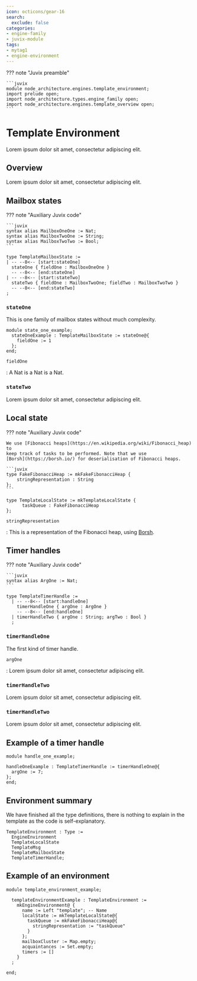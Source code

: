 ```yaml
---
icon: octicons/gear-16
search:
  exclude: false
categories:
- engine-family
- juvix-module
tags:
- mytag1
- engine-environment
---
```


??? note "Juvix preamble"

    ```juvix
    module node_architecture.engines.template_environment;
    import prelude open;
    import node_architecture.types.engine_family open;
    import node_architecture.engines.template_overview open;
    ```


# Template Environment

Lorem ipsum dolor sit amet, consectetur adipiscing elit.

## Overview

Lorem ipsum dolor sit amet, consectetur adipiscing elit.

## Mailbox states

<!-- --8<-- [start:mailbox_auxiliary] -->
??? note "Auxiliary Juvix code"

    ```juvix
    syntax alias MailboxOneOne := Nat;
    syntax alias MailboxTwoOne := String;
    syntax alias MailboxTwoTwo := Bool;
    ```
<!-- --8<-- [end:mailbox_auxiliary] -->

<!-- --8<-- [start:TemplateMailboxState] -->
```juvix
type TemplateMailboxState :=
| -- --8<-- [start:stateOne]
  stateOne { fieldOne : MailboxOneOne }
  -- --8<-- [end:stateOne]
| -- --8<-- [start:stateTwo]
  stateTwo { fieldOne : MailboxTwoOne; fieldTwo : MailboxTwoTwo }
  -- --8<-- [end:stateTwo]
;
```
<!-- --8<-- [end:TemplateMailboxState] -->

### `stateOne`

This is one family of mailbox states without much complexity.

<!-- --8<-- [start:state_one_example] -->
```juvix extract-module-statements 1
module state_one_example;
  stateOneExample : TemplateMailboxState := stateOne@{
    fieldOne := 1
  };
end;
```
<!-- --8<-- [end:state_one_example] -->

`fieldOne`

: A Nat is a Nat is a Nat.

### `stateTwo`

Lorem ipsum dolor sit amet, consectetur adipiscing elit.

## Local state

??? note "Auxiliary Juvix code"

    We use [Fibonacci heaps](https://en.wikipedia.org/wiki/Fibonacci_heap) to
    keep track of tasks to be performed. Note that we use
    [Borsh](https://borsh.io/) for deserialisation of Fibonacci heaps.

    ```juvix
    type FakeFibonacciHeap := mkFakeFibonacciHeap {
        stringRepresentation : String
    };
    ```

<!-- --8<-- [start:TemplateLocalState] -->
```juvix
type TemplateLocalState := mkTemplateLocalState {
      taskQueue : FakeFibonacciHeap
};
```
<!-- --8<-- [end:TemplateLocalState] -->

`stringRepresentation`

: This is a representation of the Fibonacci heap, using
[Borsh](https://borsh.io/).

## Timer handles

??? note "Auxiliary Juvix code"

    ```juvix
    syntax alias ArgOne := Nat;
    ```

<!-- --8<-- [start:TemplateTimerHandle] -->
```juvix
type TemplateTimerHandle :=
  | -- --8<-- [start:handleOne]
    timerHandleOne { argOne : ArgOne }
    -- --8<-- [end:handleOne]
  | timerHandleTwo { argOne : String; argTwo : Bool }
  ;
```
<!-- --8<-- [end:TemplateTimerHandle] -->

### `timerHandleOne`

The first kind of timer handle.

`argOne`

: Lorem ipsum dolor sit amet, consectetur adipiscing elit.

### `timerHandleTwo`

Lorem ipsum dolor sit amet, consectetur adipiscing elit.

### `timerHandleTwo`

Lorem ipsum dolor sit amet, consectetur adipiscing elit.

## Example of a timer handle

```juvix extract-module-statements 1
module handle_one_example;

handleOneExample : TemplateTimerHandle := timerHandleOne@{
  argOne := 7;
};
end;
```

## Environment summary

We have finished all the type definitions,
there is nothing to explain in the template
as the code is self-explanatory.

```juvix
TemplateEnvironment : Type :=
  EngineEnvironment
  TemplateLocalState
  TemplateMsg
  TemplateMailboxState
  TemplateTimerHandle;
```


## Example of an environment

```juvix extract-module-statements 1
module template_environment_example;

  templateEnvironmentExample : TemplateEnvironment :=
    mkEngineEnvironment@ {
      name := Left "template"; -- Name
      localState := mkTemplateLocalState@{
        taskQueue := mkFakeFibonacciHeap@{
          stringRepresentation := "taskQueue"
        }
      };
      mailboxCluster := Map.empty;
      acquaintances := Set.empty;
      timers := []
    }
  ;

end;
```

